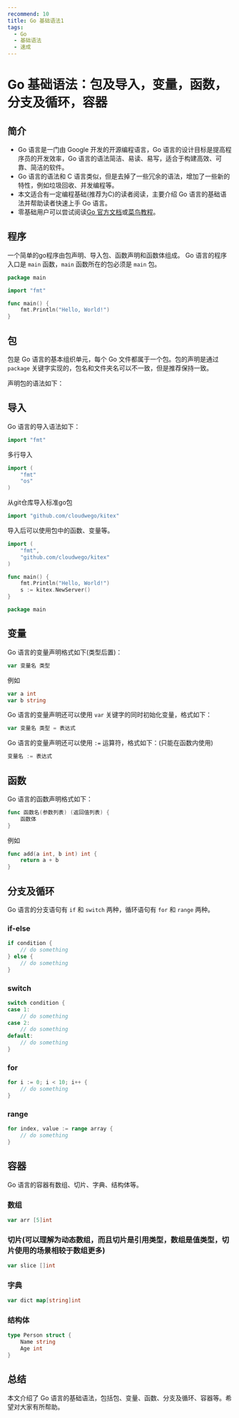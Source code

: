 ```yaml
---
recommend: 10
title: Go 基础语法1
tags:
  - Go
  - 基础语法
  - 速成
---
```


# Go 基础语法：包及导入，变量，函数，分支及循环，容器

## 简介

- Go 语言是一门由 Google 开发的开源编程语言，Go 语言的设计目标是提高程序员的开发效率，Go 语言的语法简洁、易读、易写，适合于构建高效、可靠、简洁的软件。
- Go 语言的语法和 C 语言类似，但是去掉了一些冗余的语法，增加了一些新的特性，例如垃圾回收、并发编程等。
- 本文适合有一定编程基础(推荐为C)的读者阅读，主要介绍 Go 语言的基础语法并帮助读者快速上手 Go 语言。
- 零基础用户可以尝试阅读[Go 官方文档](https://golang.org/doc/)或[菜鸟教程](https://www.runoob.com/go/go-tutorial.html)。

## 程序

一个简单的go程序由包声明、导入包、函数声明和函数体组成。
Go 语言的程序入口是 `main` 函数，`main` 函数所在的包必须是 `main` 包。

```go
package main

import "fmt"

func main() {
    fmt.Println("Hello, World!")
}
```

## 包

包是 Go 语言的基本组织单元，每个 Go 文件都属于一个包。包的声明是通过 `package` 关键字实现的，包名和文件夹名可以不一致，但是推荐保持一致。

声明包的语法如下：

## 导入

Go 语言的导入语法如下：

```go
import "fmt"
```

多行导入

```go
import (
    "fmt"
    "os"
)
```

从git仓库导入标准go包

```go
import "github.com/cloudwego/kitex"
```

导入后可以使用包中的函数、变量等。

```go
import (
    "fmt",
    "github.com/cloudwego/kitex"
)

func main() {
    fmt.Println("Hello, World!")
    s := kitex.NewServer()
}
```

```go
package main
```

## 变量

Go 语言的变量声明格式如下(类型后置)：

```go
var 变量名 类型
```

例如

```go
var a int
var b string
```

Go 语言的变量声明还可以使用 `var` 关键字的同时初始化变量，格式如下：

```go
var 变量名 类型 = 表达式
```

Go 语言的变量声明还可以使用 `:=` 运算符，格式如下：(只能在函数内使用)

```go
变量名 := 表达式
```

## 函数

Go 语言的函数声明格式如下：

```go
func 函数名(参数列表) (返回值列表) {
    函数体
}
```

例如

```go
func add(a int, b int) int {
    return a + b
}
```

## 分支及循环

Go 语言的分支语句有 `if` 和 `switch` 两种，循环语句有 `for` 和 `range` 两种。

### if-else

```go
if condition {
    // do something
} else {
    // do something
}
```

### switch

```go
switch condition {
case 1:
    // do something
case 2:
    // do something
default:
    // do something
}
```

### for

```go
for i := 0; i < 10; i++ {
    // do something
}
```

### range

```go
for index, value := range array {
    // do something
}
```

## 容器

Go 语言的容器有数组、切片、字典、结构体等。

### 数组

```go
var arr [5]int
```

### 切片(可以理解为动态数组，而且切片是引用类型，数组是值类型，切片使用的场景相较于数组更多)

```go
var slice []int
```

### 字典

```go
var dict map[string]int
```

### 结构体

```go
type Person struct {
    Name string
    Age int
}
```

## 总结

本文介绍了 Go 语言的基础语法，包括包、变量、函数、分支及循环、容器等。希望对大家有所帮助。